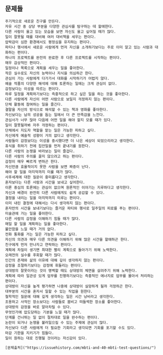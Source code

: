 ## 문제들

    주기적으로 새로운 친구를 만든다.
    자유 시간 중 상당 부분을 다양한 관심사를 탐구하는 데 할애한다.
    다른 사람이 울고 있는 모습을 보면 자신도 울고 싶어질 때가 많다.
    일이 잘못될 때를 대비해 여러 대비책을 세우는 편이다.
    압박감이 심한 환경에서도 평정심을 유지하는 편이다.
    파티나 행사에서 새로운 사람에게 먼저 자신을 소개하기보다는 주로 이미 알고 있는 사람과 대화하는 편이다.
    하나의 프로젝트를 완전히 완료한 후 다른 프로젝트를 시작하는 편이다.
    매우 감상적인 편이다.
    일정이나 목록으로 계획을 세우는 일을 좋아한다.
    작은 실수로도 자신의 능력이나 지식을 의심하곤 한다.
    관심이 가는 사람에게 다가가서 대화를 시작하기가 어렵지 않다.
    예술 작품의 다양한 해석에 대해 토론하는 일에는 크게 관심이 없다.
    감정보다는 이성을 따르는 편이다.
    하루 일정을 계획하기보다는 즉흥적으로 하고 싶은 일을 하는 것을 좋아한다.
    다른 사람에게 자신이 어떤 사람으로 보일지 걱정하지 않는 편이다.
    단체 활동에 참여하는 일을 즐긴다.
    결말을 자신의 방식으로 해석할 수 있는 책과 영화를 좋아한다.
    자신보다는 남의 성공을 돕는 일에서 더 큰 만족감을 느낀다.
    관심사가 너무 많아 다음에 어떤 일을 해야 할지 모를 때가 있다.
    일이 잘못될까봐 자주 걱정하는 편이다.
    단체에서 지도자 역할을 맡는 일은 가능한 피하고 싶다.
    자신에게 예술적 성향이 거의 없다고 생각한다.
    사람들이 감정보다는 이성을 중시했다면 더 나은 세상이 되었으리라고 생각한다.
    휴식을 취하기 전에 집안일을 먼저 끝내기를 원한다.
    다른 사람의 논쟁을 바라보는 일이 즐겁다.
    다른 사람의 주의를 끌지 않으려고 하는 편이다.
    감정이 매우 빠르게 변하곤 한다.
    자신만큼 효율적이지 못한 사람을 보면 짜증이 난다.
    해야 할 일을 마지막까지 미룰 때가 많다.
    사후세계에 대한 질문이 흥미롭다고 생각한다.
    혼자보다는 다른 사람과 시간을 보내고 싶어한다.
    이론 중심의 토론에는 관심이 없으며 원론적인 이야기는 지루하다고 생각한다.
    자신과 배경이 완전히 다른 사람에게도 쉽게 공감할 수 있다.
    결정을 내리는 일을 마지막까지 미루는 편이다.
    이미 내린 결정에 대해서는 다시 생각하지 않는 편이다.
    혼자만의 시간을 보내기보다는 즐거운 파티와 행사로 일주일의 피로를 푸는 편이다.
    미술관에 가는 일을 좋아한다.
    다른 사람의 감정을 이해하기 힘들 때가 많다.
    매일 할 일을 계획하는 일을 좋아한다.
    불안함을 느낄 때가 거의 없다.
    전화 통화를 거는 일은 가능한 피하고 싶다.
    자신의 의견과 매우 다른 의견을 이해하기 위해 많은 시간을 할애하곤 한다.
    친구에게 먼저 만나자고 연락하는 편이다.
    계획에 차질이 생기면 최대한 빨리 계획으로 돌아가기 위해 노력한다.
    오래전의 실수를 후회할 때가 많다.
    인간의 존재와 삶의 이유에 대해 깊이 생각하지 않는 편이다.
    감정을 조절하기보다는 감정에 휘둘리는 편이다.
    상대방의 잘못이라는 것이 명백할 때도 상대방의 체면을 살려주기 위해 노력한다.
    계획에 따라 일관성 있게 업무를 진행하기보다는 즉흥적인 에너지로 업무를 몰아서 처리하는 편이다.
    상대방이 자신을 높게 평가하면 나중에 상대방이 실망하게 될까 걱정하곤 한다.
    대부분의 시간을 혼자서 일할 수 있는 직업을 원한다.
    철학적인 질문에 대해 깊게 생각하는 일은 시간 낭비라고 생각한다.
    조용하고 사적인 장소보다는 사람들로 붐비고 떠들썩한 장소를 좋아한다.
    상대방의 감정을 바로 알아차릴 수 있다.
    무엇인가에 압도당하는 기분을 느낄 때가 많다.
    단계를 건너뛰는 일 없이 절차대로 일을 완수하는 편이다.
    논란이 되거나 논쟁을 불러일으킬 수 있는 주제에 관심이 많다.
    자신보다 다른 사람에게 더 필요한 기회라고 생각되면 기회를 포기할 수도 있다.
    마감 기한을 지키기가 힘들다.
    일이 원하는 대로 진행될 것이라는 자신감이 있다.

    [문제출처]("https://issuehistory.com/mbti-and-40-mbti-test-questions/")
